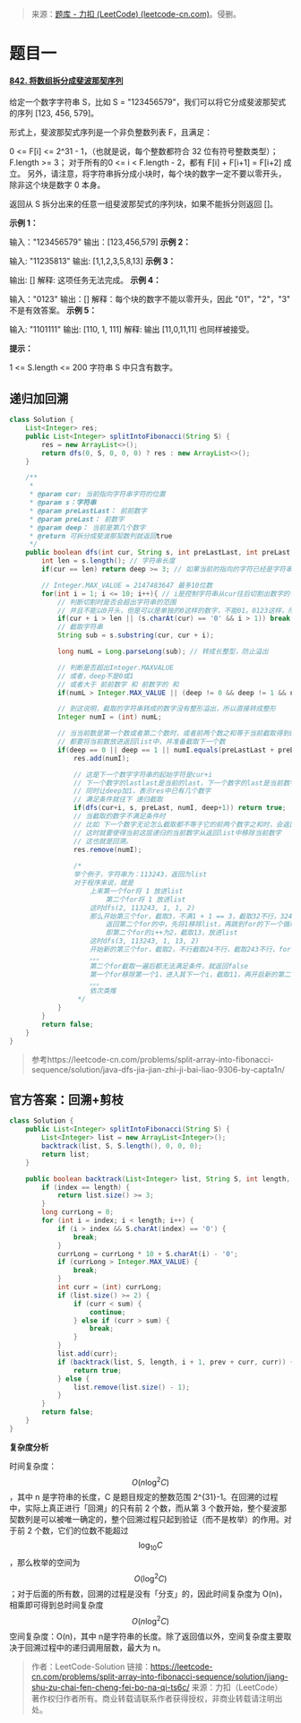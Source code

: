 > 来源：[题库 - 力扣 (LeetCode) (leetcode-cn.com)](https://leetcode-cn.com/problems/)。侵删。

# 题目一

#### [842. 将数组拆分成斐波那契序列](https://leetcode-cn.com/problems/split-array-into-fibonacci-sequence/)

给定一个数字字符串 S，比如 S = "123456579"，我们可以将它分成斐波那契式的序列 [123, 456, 579]。

形式上，斐波那契式序列是一个非负整数列表 F，且满足：

0 <= F[i] <= 2^31 - 1，（也就是说，每个整数都符合 32 位有符号整数类型）；
F.length >= 3；
对于所有的0 <= i < F.length - 2，都有 F[i] + F[i+1] = F[i+2] 成立。
另外，请注意，将字符串拆分成小块时，每个块的数字一定不要以零开头，除非这个块是数字 0 本身。

返回从 S 拆分出来的任意一组斐波那契式的序列块，如果不能拆分则返回 []。

 

**示例 1：**

输入："123456579"
输出：[123,456,579]
**示例 2：**

输入: "11235813"
输出: [1,1,2,3,5,8,13]
**示例 3：**

输出: []
解释: 这项任务无法完成。
**示例 4：**

输入："0123"
输出：[]
解释：每个块的数字不能以零开头，因此 "01"，"2"，"3" 不是有效答案。
**示例 5：**

输入: "1101111"
输出: [110, 1, 111]
解释: 输出 [11,0,11,11] 也同样被接受。

**提示：**

1 <= S.length <= 200
字符串 S 中只含有数字。



## 递归加回溯

```java
class Solution {
    List<Integer> res;
    public List<Integer> splitIntoFibonacci(String S) {
        res = new ArrayList<>();
        return dfs(0, S, 0, 0, 0) ? res : new ArrayList<>();
    }

    /**
     *
     * @param cur: 当前指向字符串字符的位置
     * @param s：字符串
     * @param preLastLast： 前前数字
     * @param preLast： 前数字
     * @param deep： 当前是第几个数字
     * @return 可拆分成斐波那契数列就返回true
     */
    public boolean dfs(int cur, String s, int preLastLast, int preLast, int deep){
        int len = s.length(); // 字符串长度
        if(cur == len) return deep >= 3; // 如果当前的指向的字符已经是字符串长度，字符串不够三个数字就return false

        // Integer.MAX_VALUE = 2147483647 最多10位数
        for(int i = 1; i <= 10; i++){ // i是控制字符串从cur往后切割出数字的长度的，最多10位数
            // 判断切割时是否会超出字符串的范围
            // 并且不能以0开头，但是可以是单独的0这样的数字，不能01。0123这样，所以要i > 1
            if(cur + i > len || (s.charAt(cur) == '0' && i > 1)) break;
            // 截取字符串
            String sub = s.substring(cur, cur + i);

            long numL = Long.parseLong(sub); // 转成长整型，防止溢出

            // 判断是否超出Integer.MAXVALUE
            // 或者，deep不是0或1
            // 或者大于 前前数字 和 前数字的 和
            if(numL > Integer.MAX_VALUE || (deep != 0 && deep != 1 && numL >(preLastLast + preLast))) break;

            // 到这说明，截取的字符串转成的数字没有整形溢出，所以直接转成整形
            Integer numI = (int) numL;

            // 当当前数是第一个数或者第二个数时，或者前两个数之和等于当前截取得到的数
            // 都要将当前数放进返回list中，并准备截取下一个数
            if(deep == 0 || deep == 1 || numI.equals(preLastLast + preLast)){
                res.add(numI);

                // 这是下一个数字字符串的起始字符是cur+i
                // 下一个数字的lastlast是当前的last，下一个数字的last是当前数字
                // 同时让deep加1，表示res中已有几个数字
                // 满足条件就往下 递归截取
                if(dfs(cur+i, s, preLast, numI, deep+1)) return true;
                // 当截取的数字不满足条件时
                // 比如 下一个数字无论怎么截取都不等于它的前两个数字之和时，会返回false
                // 这时就要使得当前这层递归的当前数字从返回list中移除当前数字
                // 这也就是回溯。
                res.remove(numI);
                
                /*
                举个例子，字符串为：113243，返回为list
                对于程序来说，就是
                    上来第一个for将 1 放进list
                        第二个for将 1 放进list
                    这时dfs(2, 113243, 1, 1, 2)
                    那么开始第三个for，截取3，不满1 + 1 == 3，截取32不行，324,3243都不行，for循环结束，返回false
                        返回第二个for的中，先将1移除list，再跳到for的下一个循环中
                        即第二个for的i++为2，截取13，放进list
                    这时dfs(3, 113243, 1, 13, 2)
                    开始新的第三个for，截取2，不行截取24不行，截取243不行，for循环结束，返回false
                    。。。
                    第二个for截取一遍后都无法满足条件，就返回false
                    第一个for移除第一个1，进入其下一个i，截取11，再开启新的第二个for循环
                    。。。
                    依次类推
                 */
            }
        }
        return false;
    }
}
```

> 参考https://leetcode-cn.com/problems/split-array-into-fibonacci-sequence/solution/java-dfs-jia-jian-zhi-ji-bai-liao-9306-by-capta1n/





## 官方答案：回溯+剪枝

```java
class Solution {
    public List<Integer> splitIntoFibonacci(String S) {
        List<Integer> list = new ArrayList<Integer>();
        backtrack(list, S, S.length(), 0, 0, 0);
        return list;
    }

    public boolean backtrack(List<Integer> list, String S, int length, int index, int sum, int prev) {
        if (index == length) {
            return list.size() >= 3;
        }
        long currLong = 0;
        for (int i = index; i < length; i++) {
            if (i > index && S.charAt(index) == '0') {
                break;
            }
            currLong = currLong * 10 + S.charAt(i) - '0';
            if (currLong > Integer.MAX_VALUE) {
                break;
            }
            int curr = (int) currLong;
            if (list.size() >= 2) {
                if (curr < sum) {
                    continue;
                } else if (curr > sum) {
                    break;
                }
            }
            list.add(curr);
            if (backtrack(list, S, length, i + 1, prev + curr, curr)) {
                return true;
            } else {
                list.remove(list.size() - 1);
            }
        }
        return false;
    }
}
```

**复杂度分析**

时间复杂度：
$$
O(n \log^2 C)
$$
，其中 n 是字符串的长度，C 是题目规定的整数范围 2^{31}-1。在回溯的过程中，实际上真正进行「回溯」的只有前 2 个数，而从第 3 个数开始，整个斐波那契数列是可以被唯一确定的，整个回溯过程只起到验证（而不是枚举）的作用。对于前 2 个数，它们的位数不能超过
$$
 \log_{10} C 
$$
，那么枚举的空间为 
$$
O(\log^2 C)
$$
；对于后面的所有数，回溯的过程是没有「分支」的，因此时间复杂度为 O(n)，相乘即可得到总时间复杂度 
$$
O(n \log^2 C)
$$
空间复杂度：O(n)，其中 n是字符串的长度。除了返回值以外，空间复杂度主要取决于回溯过程中的递归调用层数，最大为 n。

>作者：LeetCode-Solution
>链接：https://leetcode-cn.com/problems/split-array-into-fibonacci-sequence/solution/jiang-shu-zu-chai-fen-cheng-fei-bo-na-qi-ts6c/
>来源：力扣（LeetCode）
>著作权归作者所有。商业转载请联系作者获得授权，非商业转载请注明出处。